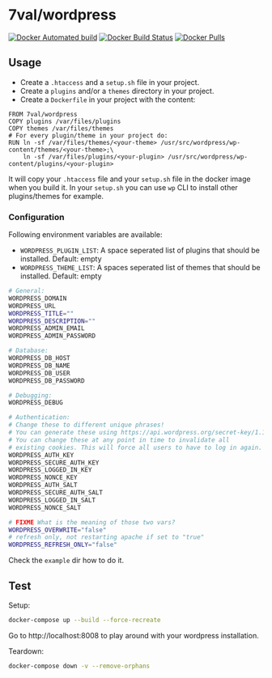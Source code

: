 # 7val/wordpress

[![Docker Automated build](https://img.shields.io/docker/automated/7val/wordpress.svg)](https://hub.docker.com/r/7val/wordpress)
[![Docker Build Status](https://img.shields.io/docker/build/7val/wordpress.svg)](https://hub.docker.com/r/7val/wordpress/builds/)
[![Docker Pulls](https://img.shields.io/docker/pulls/7val/wordpress.svg)](https://hub.docker.com/r/7val/wordpress/)


## Usage

* Create a `.htaccess` and a `setup.sh` file in your project.
* Create a `plugins` and/or a `themes` directory in your project.
* Create a `Dockerfile` in your project with the content:

```
FROM 7val/wordpress
COPY plugins /var/files/plugins
COPY themes /var/files/themes
# For every plugin/theme in your project do:
RUN ln -sf /var/files/themes/<your-theme> /usr/src/wordpress/wp-content/themes/<your-theme>;\
    ln -sf /var/files/plugins/<your-plugin> /usr/src/wordpress/wp-content/plugins/<your-plugin>
```

It will copy your `.htaccess` file and your `setup.sh` file in the docker image
when you build it. In your `setup.sh` you can use `wp` CLI to install other plugins/themes for example.

### Configuration

Following environment variables are available:

* `WORDPRESS_PLUGIN_LIST`: A space seperated list of plugins that should be
  installed. Default: empty
* `WORDPRESS_THEME_LIST`: A spaces seperated list of themes that should be
  installed. Default: empty

```bash
# General:
WORDPRESS_DOMAIN
WORDPRESS_URL
WORDPRESS_TITLE=""
WORDPRESS_DESCRIPTION=""
WORDPRESS_ADMIN_EMAIL
WORDPRESS_ADMIN_PASSWORD

# Database:
WORDPRESS_DB_HOST
WORDPRESS_DB_NAME
WORDPRESS_DB_USER
WORDPRESS_DB_PASSWORD

# Debugging:
WORDPRESS_DEBUG

# Authentication:
# Change these to different unique phrases!
# You can generate these using https://api.wordpress.org/secret-key/1.1/salt/
# You can change these at any point in time to invalidate all
# existing cookies. This will force all users to have to log in again.
WORDPRESS_AUTH_KEY
WORDPRESS_SECURE_AUTH_KEY
WORDPRESS_LOGGED_IN_KEY
WORDPRESS_NONCE_KEY
WORDPRESS_AUTH_SALT
WORDPRESS_SECURE_AUTH_SALT
WORDPRESS_LOGGED_IN_SALT
WORDPRESS_NONCE_SALT

# FIXME What is the meaning of those two vars?
WORDPRESS_OVERWRITE="false"
# refresh only, not restarting apache if set to "true"
WORDPRESS_REFRESH_ONLY="false"
```

Check the `example` dir how to do it.

## Test

Setup:
```bash
docker-compose up --build --force-recreate
```

Go to http://localhost:8008 to play around with your wordpress installation.

Teardown:
```bash
docker-compose down -v --remove-orphans
```
